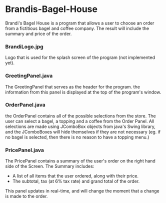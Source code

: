# Brandis-Bagel-House

Brandi's Bagel House is a program that allows a user to choose an order from a fictitious bagel and coffee company. The result will include the summary and price of the order.

### BrandiLogo.jpg
Logo that is used for the splash screen of the program (not implemented yet).

### GreetingPanel.java
The GreetingPanel that serves as the header for the program. the information from this panel is displayed at the top of the program's window.

### OrderPanel.java
the OrderPanel contains all of the possible selections from the store. The user can select a bagel, a topping and a coffee from the Order Panel. All selections are made using JComboBox objects from java's Swing library, and the JComboBoxes will hide themselves if they are not necessary (eg. if no bagel is selected, then there is no reason to have a topping menu.)

### PricePanel.java
The PricePanel contains a summary of the user's order on the right hand side of the Screen. The Summary includes:
* A list of all items that the user ordered, along with their price.
* The subtotal, tax (at 6% tax rate) and grand total of the order.

This panel updates in real-time, and will change the moment that a change is made to the order.
